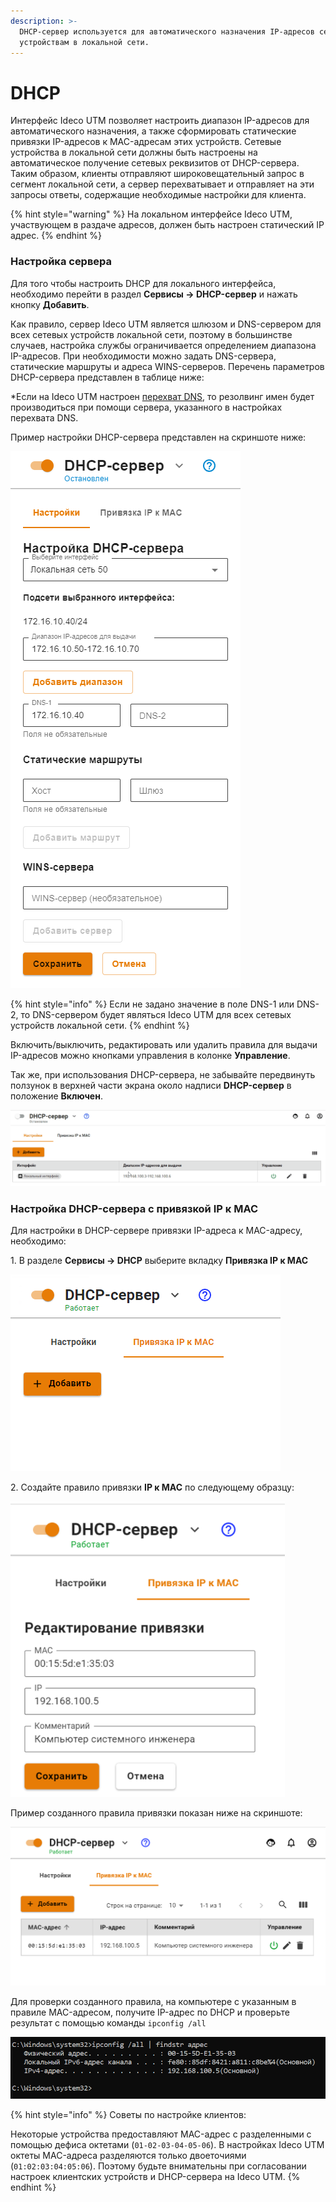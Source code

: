 ```yaml
---
description: >-
  DHCP-сервер используется для автоматического назначения IP-адресов сетевым
  устройствам в локальной сети.
---
```


# DHCP

Интерфейс Ideco UTM позволяет настроить диапазон IP-адресов для автоматического назначения, а также сформировать статические привязки IP-адресов к MAC-адресам этих устройств. Сетевые устройства в локальной сети должны быть настроены на автоматическое получение сетевых реквизитов от DHCP-сервера. Таким образом, клиенты отправляют широковещательный запрос в сегмент локальной сети, а сервер перехватывает и отправляет на эти запросы ответы, содержащие необходимые настройки для клиента.

{% hint style="warning" %}
На локальном интерфейсе Ideco UTM, участвующем в раздаче адресов, должен быть настроен статический IP адрес.
{% endhint %}

### Настройка сервера

Для того чтобы настроить DHCP для локального интерфейса, необходимо перейти в раздел **Сервисы -> DHCP-сервер** и нажать кнопку **Добавить**.

Как правило, сервер Ideco UTM является шлюзом и DNS-сервером для всех сетевых устройств локальной сети, поэтому в большинстве случаев, настройка службы ограничивается определением диапазона IP-адресов. При необходимости можно задать DNS-сервера, статические маршруты и адреса WINS-серверов. Перечень параметров DHCP-сервера представлен в таблице ниже:

\*Если на Ideco UTM настроен [перехват DNS](dns/#perekhvat-dns-zaprosov), то резолвинг имен будет производиться при помощи сервера, указанного в настройках перехвата DNS.

Пример настройки DHCP-сервера представлен на скриншоте ниже:

![](../../.gitbook/assets/dhcp-example.png)

{% hint style="info" %}
Если не задано значение в поле DNS-1 или DNS-2, то DNS-сервером будет являться Ideco UTM для всех сетевых устройств локальной сети.
{% endhint %}

Включить/выключить, редактировать или удалить правила для выдачи IP-адресов можно кнопками управления в колонке **Управление**.

Так же, при использования DHCP-сервера, не забывайте передвинуть ползунок в верхней части экрана около надписи **DHCP-сервер** в положение **Включен**.

<img src="../../.gitbook/assets/dhcp-on.gif" alt="" data-size="original">


### Настройка DHCP-сервера с привязкой IP к MAC

Для настройки в DHCP-сервере привязки IP-адреса к MAC-адресу, необходимо:

1\. В разделе **Сервисы -> DHCP** выберите вкладку **Привязка IP к MAC**

<img src="../../.gitbook/assets/dhcp-binding-creating-rule.png" alt="" data-size="original">

2\. Создайте правило привязки **IP к MAC** по следующему образцу:

<img src="../../.gitbook/assets/dhcp-binding-rule.png" alt="" data-size="original">

Пример созданного правила привязки показан ниже на скриншоте:

<img src="../../.gitbook/assets/dhcp-binding-ready-rule.png" alt="" data-size="original">

Для проверки созданного правила, на компьютере с указанным в правиле MAC-адресом, получите IP-адрес по DHCP и проверьте результат с помощью команды `ipconfig /all`

<img src="../../.gitbook/assets/dhcp-binding-result.png" alt="" data-size="original">

{% hint style="info" %}
Советы по настройке клиентов:

Некоторые устройства предоставляют MAC-адрес с разделенными с помощью дефиса октетами (`01-02-03-04-05-06`). В настройках Ideco UTM октеты MAC-адреса разделяются только двоеточиями (`01:02:03:04:05:06`). Поэтому будьте внимательны при согласовании настроек клиентских устройств и DHCP-сервера на Ideco UTM.
{% endhint %}
